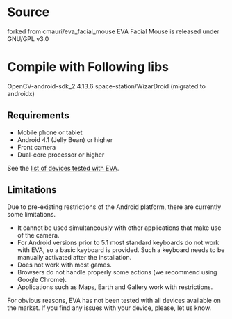 # Source
forked from cmauri/eva_facial_mouse
EVA Facial Mouse is released under GNU/GPL v3.0

# Compile with Following libs
OpenCV-android-sdk_2.4.13.6
space-station/WizarDroid (migrated to androidx)

## Requirements

* Mobile phone or tablet
* Android 4.1 (Jelly Bean) or higher
* Front camera
* Dual-core processor or higher

See the [list of devices tested with EVA](https://docs.google.com/spreadsheets/d/1gxuIKbw92d9USPT_SvM0iCdWjtnVcx7owJAgwM6Za6w/).

## Limitations

Due to pre-existing restrictions of the Android platform, there are currently some limitations.

* It cannot be used simultaneously with other applications that make use of the camera.
* For Android versions prior to 5.1 most standard keyboards do not work with EVA, so a basic keyboard is provided. Such a keyboard needs to be manually activated after the installation.
* Does not work with most games. 
* Browsers do not handle properly some actions (we recommend using Google Chrome).
* Applications such as Maps, Earth and Gallery work with restrictions.

For obvious reasons, EVA has not been tested with all devices available on the market. If you find any issues with your device, please, let us know.
